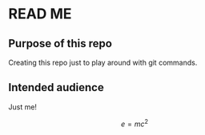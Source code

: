 # READ ME

## Purpose of this repo
Creating this repo just to play around with git commands.

## Intended audience
Just me!

$$e = mc^2$$
